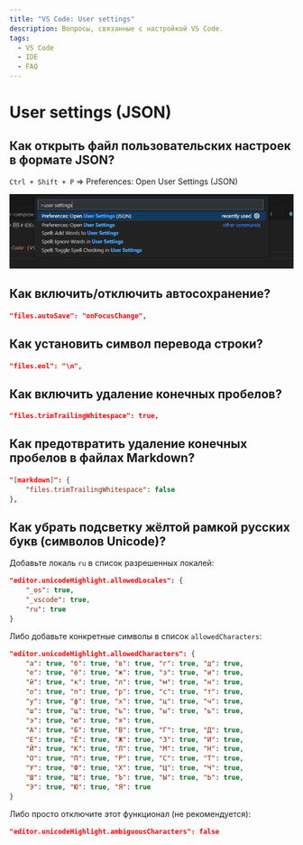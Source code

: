 ```yaml
---
title: "VS Code: User settings"
description: Вопросы, связанные с настройкой VS Code.
tags:
  - VS Code
  - IDE
  - FAQ
---
```


# User settings (JSON)

## Как открыть файл пользовательских настроек в формате JSON?

`Ctrl + Shift + P` => Preferences: Open User Settings (JSON)

![Preferences: Open User Settings (JSON)](assets/user-settings.png)

## Как включить/отключить автосохранение?

```json
"files.autoSave": "onFocusChange",
```

## Как установить символ перевода строки?

```json
"files.eol": "\n",
```

## Как включить удаление конечных пробелов?

```json
"files.trimTrailingWhitespace": true,
```

## Как предотвратить удаление конечных пробелов в файлах Markdown?

```json
"[markdown]": {
    "files.trimTrailingWhitespace": false
},
```

## Как убрать подсветку жёлтой рамкой русских букв (символов Unicode)?

Добавьте локаль `ru` в список разрешенных локалей:

```json
"editor.unicodeHighlight.allowedLocales": {
    "_os": true,
    "_vscode": true,
    "ru": true
}
```

Либо добавьте конкретные символы в список `allowedCharacters`:

```json
"editor.unicodeHighlight.allowedCharacters": {
    "а": true, "б": true, "в": true, "г": true, "д": true,
    "е": true, "ё": true, "ж": true, "з": true, "и": true,
    "й": true, "к": true, "л": true, "м": true, "н": true,
    "о": true, "п": true, "р": true, "с": true, "т": true,
    "у": true, "ф": true, "х": true, "ц": true, "ч": true,
    "ш": true, "щ": true, "ъ": true, "ы": true, "ь": true,
    "э": true, "ю": true, "я": true,
    "А": true, "Б": true, "В": true, "Г": true, "Д": true,
    "Е": true, "Ё": true, "Ж": true, "З": true, "И": true,
    "Й": true, "К": true, "Л": true, "М": true, "Н": true,
    "О": true, "П": true, "Р": true, "С": true, "Т": true,
    "У": true, "Ф": true, "Х": true, "Ц": true, "Ч": true,
    "Ш": true, "Щ": true, "Ъ": true, "Ы": true, "Ь": true,
    "Э": true, "Ю": true, "Я": true
}
```

Либо просто отключите этот функционал (не рекомендуется):

```json
"editor.unicodeHighlight.ambiguousCharacters": false
```
